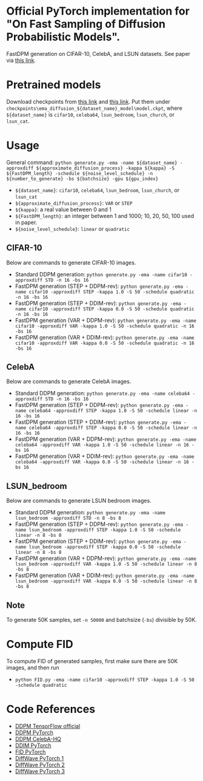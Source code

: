 # Official PyTorch implementation for "On Fast Sampling of Diffusion Probabilistic Models".
FastDPM generation on CIFAR-10, CelebA, and LSUN datasets. See paper via [this link](https://arxiv.org/abs/2106.00132).

# Pretrained models
Download checkpoints from [this link](https://heibox.uni-heidelberg.de/d/01207c3f6b8441779abf/) and [this link](https://drive.google.com/file/d/1R_H-fJYXSH79wfSKs9D-fuKQVan5L-GR/view?usp=sharing). Put them under ```checkpoints\ema_diffusion_${dataset_name}_model\model.ckpt```, where ```${dataset_name}``` is ```cifar10```, ```celeba64```, ```lsun_bedroom```, ```lsun_church```, or ```lsun_cat```.

# Usage
General command: ```python generate.py -ema -name ${dataset_name} -approxdiff ${approximate_diffusion_process} -kappa ${kappa} -S ${FastDPM_length} -schedule ${noise_level_schedule} -n ${number_to_generate} -bs ${batchsize} -gpu ${gpu_index}```
- ```${dataset_name}```: ```cifar10```, ```celeba64```, ```lsun_bedroom```, ```lsun_church```, or ```lsun_cat```
- ```${approximate_diffusion_process}```: ```VAR``` or ```STEP```
- ```${kappa}```: a real value between 0 and 1
- ```${FastDPM_length}```: an integer between 1 and 1000; 10, 20, 50, 100 used in paper.
- ```${noise_level_schedule}```: ```linear``` or ```quadratic```

## CIFAR-10
Below are commands to generate CIFAR-10 images.
- Standard DDPM generation: ```python generate.py -ema -name cifar10 -approxdiff STD -n 16 -bs 16```
- FastDPM generation (STEP + DDPM-rev): ```python generate.py -ema -name cifar10 -approxdiff STEP -kappa 1.0 -S 50 -schedule quadratic -n 16 -bs 16```
- FastDPM generation (STEP + DDIM-rev): ```python generate.py -ema -name cifar10 -approxdiff STEP -kappa 0.0 -S 50 -schedule quadratic -n 16 -bs 16```
- FastDPM generation (VAR + DDPM-rev): ```python generate.py -ema -name cifar10 -approxdiff VAR -kappa 1.0 -S 50 -schedule quadratic -n 16 -bs 16```
- FastDPM generation (VAR + DDIM-rev): ```python generate.py -ema -name cifar10 -approxdiff VAR -kappa 0.0 -S 50 -schedule quadratic -n 16 -bs 16```

## CelebA
Below are commands to generate CelebA images. 
- Standard DDPM generation: ```python generate.py -ema -name celeba64 -approxdiff STD -n 16 -bs 16```
- FastDPM generation (STEP + DDPM-rev): ```python generate.py -ema -name celeba64 -approxdiff STEP -kappa 1.0 -S 50 -schedule linear -n 16 -bs 16```
- FastDPM generation (STEP + DDIM-rev): ```python generate.py -ema -name celeba64 -approxdiff STEP -kappa 0.0 -S 50 -schedule linear -n 16 -bs 16```
- FastDPM generation (VAR + DDPM-rev): ```python generate.py -ema -name celeba64 -approxdiff VAR -kappa 1.0 -S 50 -schedule linear -n 16 -bs 16```
- FastDPM generation (VAR + DDIM-rev): ```python generate.py -ema -name celeba64 -approxdiff VAR -kappa 0.0 -S 50 -schedule linear -n 16 -bs 16```

## LSUN_bedroom
Below are commands to generate LSUN bedroom images. 
- Standard DDPM generation: ```python generate.py -ema -name lsun_bedroom -approxdiff STD -n 8 -bs 8```
- FastDPM generation (STEP + DDPM-rev): ```python generate.py -ema -name lsun_bedroom -approxdiff STEP -kappa 1.0 -S 50 -schedule linear -n 8 -bs 8```
- FastDPM generation (STEP + DDIM-rev): ```python generate.py -ema -name lsun_bedroom -approxdiff STEP -kappa 0.0 -S 50 -schedule linear -n 8 -bs 8```
- FastDPM generation (VAR + DDPM-rev): ```python generate.py -ema -name lsun_bedroom -approxdiff VAR -kappa 1.0 -S 50 -schedule linear -n 8 -bs 8```
- FastDPM generation (VAR + DDIM-rev): ```python generate.py -ema -name lsun_bedroom -approxdiff VAR -kappa 0.0 -S 50 -schedule linear -n 8 -bs 8```

## Note
To generate 50K samples, set ```-n 50000``` and batchsize (```-bs```) divisible by 50K. 

# Compute FID
To compute FID of generated samples, first make sure there are 50K images, and then run
- ```python FID.py -ema -name cifar10 -approxdiff STEP -kappa 1.0 -S 50 -schedule quadratic```

# Code References
- [DDPM TensorFlow official](https://github.com/hojonathanho/diffusion)
- [DDPM PyTorch](https://github.com/pesser/pytorch_diffusion)
- [DDPM CelebA-HQ](https://github.com/FengNiMa/pytorch_diffusion_model_celebahq)
- [DDIM PyTorch](https://github.com/ermongroup/ddim)
- [FID PyTorch](https://github.com/mseitzer/pytorch-fid)
- [DiffWave PyTorch 1](https://github.com/lmnt-com/diffwave)
- [DiffWave PyTorch 2](https://github.com/philsyn/DiffWave-Vocoder)
- [DiffWave PyTorch 3](https://github.com/philsyn/DiffWave-unconditional)